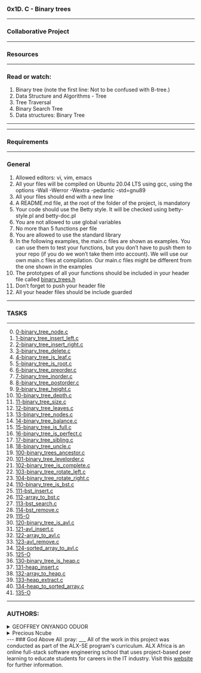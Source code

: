 ### 0x1D. C - Binary trees
---
### Collaborative Project ###
----
### Resources
----
### Read or watch:
1. Binary tree (note the first line: Not to be confused with B-tree.)
2. Data Structure and Algorithms - Tree
3. Tree Traversal
4. Binary Search Tree
5. Data structures: Binary Tree
---
---
### Requirements
---
### General
1. Allowed editors: vi, vim, emacs
2. All your files will be compiled on Ubuntu 20.04 LTS using gcc, using the options -Wall -Werror -Wextra -pedantic -std=gnu89
3. All your files should end with a new line
4. A README.md file, at the root of the folder of the project, is mandatory
5. Your code should use the Betty style. It will be checked using betty-style.pl and betty-doc.pl
6. You are not allowed to use global variables
7. No more than 5 functions per file
8. You are allowed to use the standard library
9. In the following examples, the main.c files are shown as examples. You can use them to test your functions, but you don’t have to push them to your repo (if you do we won’t take them into account). We will use our own main.c files at compilation. Our main.c files might be different from the one shown in the examples
10. The prototypes of all your functions should be included in your header file called [binary_trees.h](binary_trees)
11. Don’t forget to push your header file
12. All your header files should be include guarded
---

### TASKS ###
---
0. [0-binary_tree_node.c](binary_trees)
1. [1-binary_tree_insert_left.c](binary_trees)
2. [2-binary_tree_insert_right.c](binary_trees)
3. [3-binary_tree_delete.c](binary_trees)
4. [4-binary_tree_is_leaf.c](binary_trees)
5. [5-binary_tree_is_root.c](binary_trees)
6. [6-binary_tree_preorder.c](binary_trees)
7. [7-binary_tree_inorder.c](binary_trees)
8. [8-binary_tree_postorder.c](binary_trees)
9. [9-binary_tree_height.c](binary_trees)
10. [10-binary_tree_depth.c](binary_trees)
11. [11-binary_tree_size.c](binary_trees)
12. [12-binary_tree_leaves.c](binary_trees)
13. [13-binary_tree_nodes.c](binary_trees)
14. [14-binary_tree_balance.c](binary_trees)
15. [15-binary_tree_is_full.c](binary_trees)
16. [16-binary_tree_is_perfect.c](binary_trees)
17. [17-binary_tree_sibling.c](binary_trees)
18. [18-binary_tree_uncle.c](binary_trees)
100. [100-binary_trees_ancestor.c](binary_trees)
101. [101-binary_tree_levelorder.c](binary_trees)
102. [102-binary_tree_is_complete.c](binary_trees)
103. [103-binary_tree_rotate_left.c](binary_trees)
104. [104-binary_tree_rotate_right.c](binary_trees)
110. [110-binary_tree_is_bst.c](binary_trees)
111. [111-bst_insert.c](binary_trees)
112. [112-array_to_bst.c](binary_trees)
113. [113-bst_search.c](binary_trees)
114. [114-bst_remove.c](binary_trees)
115. [115-O](binary_trees)
120. [120-binary_tree_is_avl.c](binary_trees)
121. [121-avl_insert.c](binary_trees)
122. [122-array_to_avl.c](binary_trees)
123. [123-avl_remove.c](binary_trees)
124. [124-sorted_array_to_avl.c](binary_trees)
125. [125-O](binary_trees)
130. [130-binary_tree_is_heap.c](binary_trees)
131. [131-heap_insert.c](binary_trees)
132. [132-array_to_heap.c](binary_trees)
133. [133-heap_extract.c](binary_trees)
134. [134-heap_to_sorted_array.c](binary_trees)
135. [135-O](binary_trees)

---
### AUTHORS:
<details>
    <summary>GEOFFREY ONYANGO ODUOR</summary>
    <ul>
        <li>
            <a href="https://github.com/luckyhope1">Github</a>
        </li>
        <li>
            <a href="https://twitter.com/TomGeoffry">Twitter</a>
        </li>
        <li>
            <a href="https://geoffrytom@gmail.com">e-mail</a>
        </li>
    </ul>
  </details>
<details>
    <summary>Precious Ncube</summary>
    <ul>
        <li>
            <a href="https://github.com/pinkypre">Github</a>
        </li>
        <li>
            <a href="https://twitter.com/Preciou34673567">Twitter</a>
        </li>
        <li>
            <a href="https://preciouspncube@gmail.com">e-mail</a>
        </li>
    </ul>
  </details>
---
### God Above All  :pray:
___
All of the work in this project was conducted as part of the ALX-SE program's curriculum. ALX Africa is an online full-stack software engineering school that uses project-based peer learning to educate students for careers in the IT industry. Visit this <a href="https://www.alxafrica.com/software-engineering-2022">website</a> for further information.
